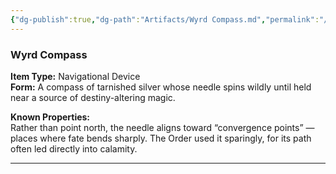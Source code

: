 ```yaml
---
{"dg-publish":true,"dg-path":"Artifacts/Wyrd Compass.md","permalink":"/artifacts/wyrd-compass/","dgShowFileTree":true}
---
```


### **Wyrd Compass**

**Item Type:** Navigational Device  
**Form:** A compass of tarnished silver whose needle spins wildly until held near a source of destiny-altering magic.

**Known Properties:**  
Rather than point north, the needle aligns toward “convergence points” — places where fate bends sharply. The Order used it sparingly, for its path often led directly into calamity.

---